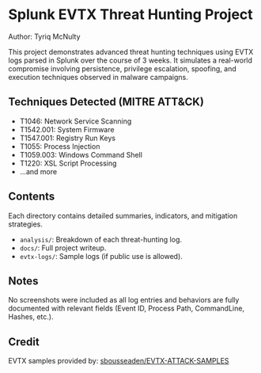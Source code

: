 # Splunk EVTX Threat Hunting Project

Author: Tyriq McNulty

This project demonstrates advanced threat hunting techniques using EVTX logs parsed in Splunk over the course of 3 weeks. It simulates a real-world compromise involving persistence, privilege escalation, spoofing, and execution techniques observed in malware campaigns.

##  Techniques Detected (MITRE ATT&CK)

- T1046: Network Service Scanning
- T1542.001: System Firmware
- T1547.001: Registry Run Keys
- T1055: Process Injection
- T1059.003: Windows Command Shell
- T1220: XSL Script Processing
- ...and more

##  Contents

Each directory contains detailed summaries, indicators, and mitigation strategies.

- `analysis/`: Breakdown of each threat-hunting log.
- `docs/`: Full project writeup.
- `evtx-logs/`: Sample logs (if public use is allowed).

##  Notes

No screenshots were included as all log entries and behaviors are fully documented with relevant fields (Event ID, Process Path, CommandLine, Hashes, etc.).

##  Credit

EVTX samples provided by: [sbousseaden/EVTX-ATTACK-SAMPLES](https://github.com/sbousseaden/EVTX-ATTACK-SAMPLES)

